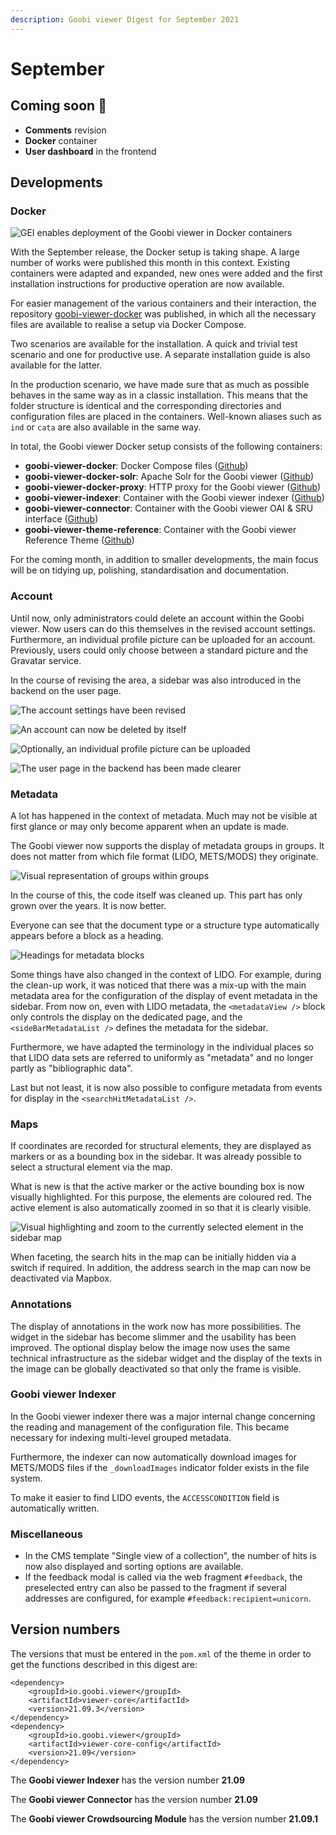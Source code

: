 ```yaml
---
description: Goobi viewer Digest for September 2021
---
```


# September

## Coming soon :rocket:&#x20;

* **Comments** revision
* **Docker** container
* **User dashboard** in the frontend

## Developments&#x20;

### Docker

![GEI enables deployment of the Goobi viewer in Docker containers](../.gitbook/assets/gei\_docker.png)

With the September release, the Docker setup is taking shape. A large number of works were published this month in this context. Existing containers were adapted and expanded, new ones were added and the first installation instructions for productive operation are now available.&#x20;

For easier management of the various containers and their interaction, the repository [goobi-viewer-docker](https://github.com/intranda/goobi-viewer-docker) was published, in which all the necessary files are available to realise a setup via Docker Compose.&#x20;

Two scenarios are available for the installation. A quick and trivial test scenario and one for productive use. A separate installation guide is also available for the latter.&#x20;

In the production scenario, we have made sure that as much as possible behaves in the same way as in a classic installation. This means that the folder structure is identical and the corresponding directories and configuration files are placed in the containers. Well-known aliases such as `ind` or `cata` are also available in the same way.

&#x20;In total, the Goobi viewer Docker setup consists of the following containers:&#x20;

* **goobi-viewer-docker**: Docker Compose files ([Github](https://github.com/intranda/goobi-viewer-docker))
* **goobi-viewer-docker-solr**: Apache Solr for the Goobi viewer ([Github](https://github.com/intranda/goobi-viewer-docker-solr))
* **goobi-viewer-docker-proxy**: HTTP proxy for the Goobi viewer ([Github](https://github.com/intranda/goobi-viewer-docker-proxy))
* **goobi-viewer-indexer**: Container with the Goobi viewer indexer ([Github](https://github.com/intranda/goobi-viewer-indexer))
* **goobi-viewer-connector**: Container with the Goobi viewer OAI & SRU interface ([Github](https://github.com/intranda/goobi-viewer-connector))
* **goobi-viewer-theme-reference**: Container with the Goobi viewer Reference Theme ([Github](https://github.com/intranda/goobi-viewer-theme-reference))

For the coming month, in addition to smaller developments, the main focus will be on tidying up, polishing, standardisation and documentation.

### Account

Until now, only administrators could delete an account within the Goobi viewer. Now users can do this themselves in the revised account settings. Furthermore, an individual profile picture can be uploaded for an account. Previously, users could only choose between a standard picture and the Gravatar service.

In the course of revising the area, a sidebar was also introduced in the backend on the user page.

![The account settings have been revised](../.gitbook/assets/21.09-en-account\_top.png)

![An account can now be deleted by itself](../.gitbook/assets/21.09-en-account\_bottom.png)

![Optionally, an individual profile picture can be uploaded](../.gitbook/assets/21.09-en-account\_edit\_profile\_image.png)

![The user page in the backend has been made clearer](../.gitbook/assets/21.09-en-backend\_user\_edit.png)

### Metadata

A lot has happened in the context of metadata. Much may not be visible at first glance or may only become apparent when an update is made.&#x20;

The Goobi viewer now supports the display of metadata groups in groups. It does not matter from which file format (LIDO, METS/MODS) they originate.

![Visual representation of groups within groups](../.gitbook/assets/21.09-en-metadata\_nested\_hierarchy.png)

In the course of this, the code itself was cleaned up. This part has only grown over the years. It is now better.&#x20;

Everyone can see that the document type or a structure type automatically appears before a block as a heading.

![Headings for metadata blocks](../.gitbook/assets/21.09-en-metadata\_section\_title.png)

Some things have also changed in the context of LIDO. For example, during the clean-up work, it was noticed that there was a mix-up with the main metadata area for the configuration of the display of event metadata in the sidebar. From now on, even with LIDO metadata, the `<metadataView />` block only controls the display on the dedicated page, and the `<sideBarMetadataList />` defines the metadata for the sidebar.

Furthermore, we have adapted the terminology in the individual places so that LIDO data sets are referred to uniformly as "metadata" and no longer partly as "bibliographic data".

Last but not least, it is now also possible to configure metadata from events for display in the `<searchHitMetadataList />`.

### Maps

If coordinates are recorded for structural elements, they are displayed as markers or as a bounding box in the sidebar. It was already possible to select a structural element via the map.&#x20;

What is new is that the active marker or the active bounding box is now visually highlighted. For this purpose, the elements are coloured red. The active element is also automatically zoomed in so that it is clearly visible.

![Visual highlighting and zoom to the currently selected element in the sidebar map](../.gitbook/assets/21.09-en-maps\_highlight\_active\_bounding\_box.png)

When faceting, the search hits in the map can be initially hidden via a switch if required. In addition, the address search in the map can now be deactivated via Mapbox.&#x20;

### Annotations&#x20;

The display of annotations in the work now has more possibilities. The widget in the sidebar has become slimmer and the usability has been improved. The optional display below the image now uses the same technical infrastructure as the sidebar widget and the display of the texts in the image can be globally deactivated so that only the frame is visible.&#x20;

### Goobi viewer Indexer&#x20;

In the Goobi viewer indexer there was a major internal change concerning the reading and management of the configuration file. This became necessary for indexing multi-level grouped metadata.&#x20;

Furthermore, the indexer can now automatically download images for METS/MODS files if the `_downloadImages` indicator folder exists in the file system.&#x20;

To make it easier to find LIDO events, the `ACCESSCONDITION` field is automatically written.&#x20;

### Miscellaneous&#x20;

* In the CMS template "Single view of a collection", the number of hits is now also displayed and sorting options are available.&#x20;
* If the feedback modal is called via the web fragment `#feedback`, the preselected entry can also be passed to the fragment if several addresses are configured, for example `#feedback:recipient=unicorn`.

## Version numbers&#x20;

The versions that must be entered in the `pom.xml` of the theme in order to get the functions described in this digest are:

```markup
<dependency>
    <groupId>io.goobi.viewer</groupId>
    <artifactId>viewer-core</artifactId>
    <version>21.09.3</version>
</dependency>
<dependency>
    <groupId>io.goobi.viewer</groupId>
    <artifactId>viewer-core-config</artifactId>
    <version>21.09</version>
</dependency>
```

The **Goobi viewer Indexer** has the version number **21.09**

The **Goobi viewer Connector** has the version number **21.09**

The **Goobi viewer Crowdsourcing Module** has the version number **21.09.1**
